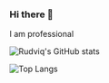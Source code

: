 ### Hi there 👋

I am professional 

![Rudviq's GitHub stats](https://github-readme-stats.vercel.app/api?username=Rudviq&show_icons=true&theme=discord_old_blurple)

![Top Langs](https://github-readme-stats.vercel.app/api/top-langs/?username=Rudviq&layout=compact&theme=discord_old_blurple&size_weight=1&count_weight=0)
<!--
**Rudviq/Rudviq** is a ✨ _special_ ✨ repository because its `README.md` (this file) appears on your GitHub profile.

Here are some ideas to get you started:

- 🔭 I’m currently working on ...
- 🌱 I’m currently learning ...
- 👯 I’m looking to collaborate on ...
- 🤔 I’m looking for help with ...
- 💬 Ask me about ...
- 📫 How to reach me: ...
- 😄 Pronouns: ...
- ⚡ Fun fact: ...
-->
